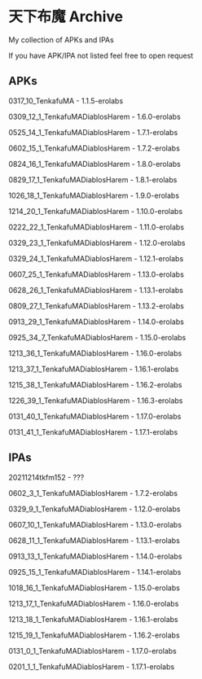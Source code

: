 # 天下布魔 Archive

My collection of APKs and IPAs

If you have APK/IPA not listed feel free to open request

## APKs

0317_10_TenkafuMA - 1.1.5-erolabs

0309_12_1_TenkafuMADiablosHarem - 1.6.0-erolabs

0525_14_1_TenkafuMADiablosHarem - 1.7.1-erolabs

0602_15_1_TenkafuMADiablosHarem - 1.7.2-erolabs

0824_16_1_TenkafuMADiablosHarem - 1.8.0-erolabs

0829_17_1_TenkafuMADiablosHarem - 1.8.1-erolabs

1026_18_1_TenkafuMADiablosHarem - 1.9.0-erolabs

1214_20_1_TenkafuMADiablosHarem - 1.10.0-erolabs

0222_22_1_TenkafuMADiablosHarem - 1.11.0-erolabs

0329_23_1_TenkafuMADiablosHarem - 1.12.0-erolabs

0329_24_1_TenkafuMADiablosHarem - 1.12.1-erolabs

0607_25_1_TenkafuMADiablosHarem - 1.13.0-erolabs

0628_26_1_TenkafuMADiablosHarem - 1.13.1-erolabs

0809_27_1_TenkafuMADiablosHarem - 1.13.2-erolabs

0913_29_1_TenkafuMADiablosHarem - 1.14.0-erolabs

0925_34_7_TenkafuMADiablosHarem - 1.15.0-erolabs

1213_36_1_TenkafuMADiablosHarem - 1.16.0-erolabs

1213_37_1_TenkafuMADiablosHarem - 1.16.1-erolabs

1215_38_1_TenkafuMADiablosHarem - 1.16.2-erolabs

1226_39_1_TenkafuMADiablosHarem - 1.16.3-erolabs

0131_40_1_TenkafuMADiablosHarem - 1.17.0-erolabs

0131_41_1_TenkafuMADiablosHarem - 1.17.1-erolabs

## IPAs

20211214tkfm152 - ???

0602_3_1_TenkafuMADiablosHarem - 1.7.2-erolabs

0329_9_1_TenkafuMADiablosHarem - 1.12.0-erolabs

0607_10_1_TenkafuMADiablosHarem - 1.13.0-erolabs

0628_11_1_TenkafuMADiablosHarem - 1.13.1-erolabs

0913_13_1_TenkafuMADiablosHarem - 1.14.0-erolabs

0925_15_1_TenkafuMADiablosHarem - 1.14.1-erolabs

1018_16_1_TenkafuMADiablosHarem - 1.15.0-erolabs

1213_17_1_TenkafuMADiablosHarem - 1.16.0-erolabs

1213_18_1_TenkafuMADiablosHarem - 1.16.1-erolabs

1215_19_1_TenkafuMADiablosHarem - 1.16.2-erolabs

0131_0_1_TenkafuMADiablosHarem - 1.17.0-erolabs

0201_1_1_TenkafuMADiablosHarem - 1.17.1-erolabs